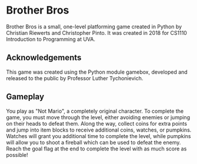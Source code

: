 # Brother Bros

Brother Bros is a small, one-level platforming game created in Python by Christian Riewerts and Christopher Pinto. It was created in 2018 for CS1110 Introduction to Programming at UVA.

## Acknowledgements

This game was created using the Python module gamebox, developed and released to the public by Professor Luther Tychonievich.

## Gameplay

You play as "Not Mario", a completely original character. To complete the game, you must move through the level, either avoiding enemies or jumping on their heads to defeat them. Along the way, collect coins for extra points and jump into item blocks to receive additional coins, watches, or pumpkins. Watches will grant you additional time to complete the level, while pumpkins will allow you to shoot a fireball which can be used to defeat the enemy. Reach the goal flag at the end to complete the level with as much score as possible!